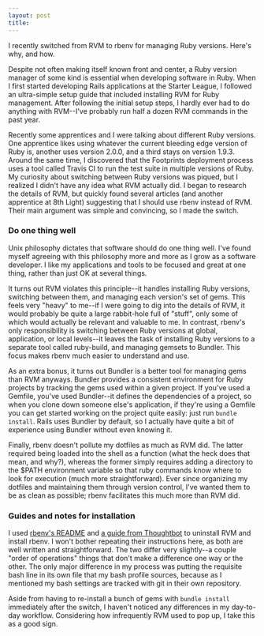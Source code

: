 ```yaml
---
layout: post
title: 
---
```


I recently switched from RVM to rbenv for managing Ruby versions. Here's why, and how.

Despite not often making itself known front and center, a Ruby version manager of some kind is essential when developing software in Ruby. When I first started developing Rails applications at the Starter League, I followed an ultra-simple setup guide that included installing RVM for Ruby management. After following the initial setup steps, I hardly ever had to do anything with RVM--I've probably run half a dozen RVM commands in the past year.

Recently some apprentices and I were talking about different Ruby versions. One apprentice likes using whatever the current bleeding edge version of Ruby is, another uses version 2.0.0, and a third stays on version 1.9.3. Around the same time, I discovered that the Footprints deployment process uses a tool called Travis CI to run the test suite in multiple versions of Ruby. My curiosity about switching between Ruby versions was piqued, but I realized I didn't have any idea what RVM actually did. I began to research the details of RVM, but quickly found several articles (and another apprentice at 8th Light) suggesting that I should use rbenv instead of RVM. Their main argument was simple and convincing, so I made the switch.

### Do one thing well

Unix philosophy dictates that software should do one thing well. I've found myself agreeing with this philosophy more and more as I grow as a software developer. I like my applications and tools to be focused and great at one thing, rather than just OK at several things.

It turns out RVM violates this principle--it handles installing Ruby versions, switching between them, and managing each version's set of gems. This feels very "heavy" to me--if I were going to dig into the details of RVM, it would probably be quite a large rabbit-hole full of "stuff", only some of which would actually be relevant and valuable to me. In contrast, rbenv's only responsibility is switching between Ruby versions at global, application, or local levels--it leaves the task of installing Ruby versions to a separate tool called ruby-build, and managing gemsets to Bundler. This focus makes rbenv much easier to understand and use.

As an extra bonus, it turns out Bundler is a better tool for managing gems than RVM anyways. Bundler provides a consistent environment for Ruby projects by tracking the gems used within a given project. If you've used a Gemfile, you've used Bundler--it defines the dependencies of a project, so when you clone down someone else's application, if they're using a Gemfile you can get started working on the project quite easily: just run `bundle install`. Rails uses Bundler by default, so I actually have quite a bit of experience using Bundler without even knowing it.

Finally, rbenv doesn't pollute my dotfiles as much as RVM did. The latter required being loaded into the shell as a function (what the heck does that mean, and why?), whereas the former simply requires adding a directory to the $PATH environment variable so that ruby commands know where to look for execution (much more straightforward). Ever since organizing my dotfiles and maintaining them through version control, I've wanted them to be as clean as possible; rbenv facilitates this much more than RVM did.

### Guides and notes for installation

I used [rbenv's README](https://github.com/sstephenson/rbenv#installation) and [a guide from Thoughtbot](http://robots.thoughtbot.com/using-rbenv-to-manage-rubies-and-gems) to uninstall RVM and install rbenv. I won't bother repeating their instructions here, as both are well written and straightforward.  The two differ very slightly--a couple "order of operations" things that don't make a difference one way or the other. The only major difference in my process was putting the requisite bash line in its own file that my bash profile sources, because as I mentioned my bash settings are tracked with git in their own repository.

Aside from having to re-install a bunch of gems with `bundle install` immediately after the switch, I haven't noticed any differences in my day-to-day workflow. Considering how infrequently RVM used to pop up, I take this as a good sign.